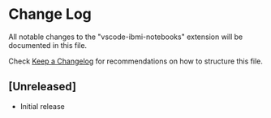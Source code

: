 # Change Log

All notable changes to the "vscode-ibmi-notebooks" extension will be documented in this file.

Check [Keep a Changelog](http://keepachangelog.com/) for recommendations on how to structure this file.

## [Unreleased]

- Initial release